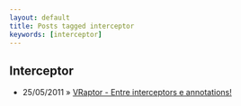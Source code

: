 ```yaml
---
layout: default
title: Posts tagged interceptor
keywords: [interceptor]
---
```

<h2 class="category">Interceptor</h2>
<ul class="posts">
<li>
<p>
<span class="date">25/05/2011</span> &raquo;
<a href="/blog/vraptor-entre-interceptors-e-annotations">VRaptor - Entre interceptors e annotations!</a>
</p>
</li>
</ul>
